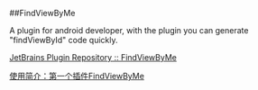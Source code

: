 ##FindViewByMe



A plugin for android developer, with the plugin you can generate "findViewById" code quickly.
 
 [JetBrains Plugin Repository :: FindViewByMe](https://plugins.jetbrains.com/plugin/8061?pr=)
 
 [使用简介：第一个插件FindViewByMe](http://laobie.github.io/android/2015/11/27/find-view-by-me.html)